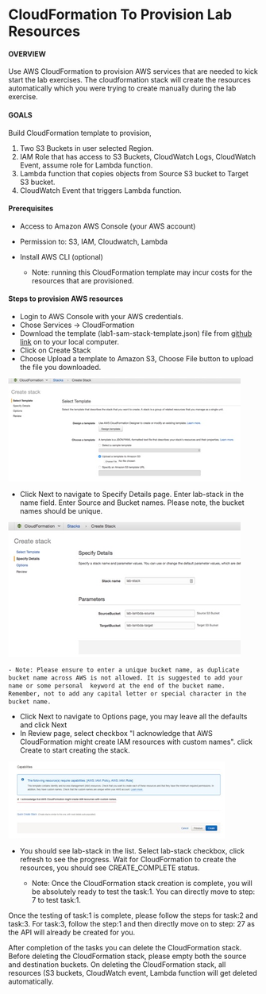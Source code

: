 # CloudFormation To Provision Lab Resources


#### OVERVIEW
Use AWS CloudFormation to provision AWS services that are needed to kick start the lab exercises. The cloudformation stack will create the resources automatically which you were trying to create manually during the lab exercise.

#### GOALS
Build CloudFormation template to provision,
1.	Two S3 Buckets in user selected Region.
2.	IAM Role that has access to S3 Buckets, CloudWatch Logs, CloudWatch Event, assume role for Lambda function.
3.	Lambda function that copies objects from Source S3 bucket to Target S3 bucket.
4.	CloudWatch Event that triggers Lambda function.

#### Prerequisites
* Access to Amazon AWS Console (your AWS account)
* Permission to: S3, IAM, Cloudwatch, Lambda
* Install AWS CLI (optional)

	- Note: running this CloudFormation template may incur costs for the resources that are provisioned.

#### Steps to provision AWS resources
* Login to AWS Console with your AWS credentials.
* Chose Services -> CloudFormation
* Download the template (lab1-sam-stack-template.json) file from [github link](https://github.com/ravindravilla/lab-aws-cloudformation/blob/master/lab1-sam-stack-template.json) on to your local computer.
* Click on Create Stack
* Choose Upload a template to Amazon S3, Choose File button to upload the file you downloaded.

![alt text](cf_select_template.jpg "")

* Click Next to navigate to Specify Details page. Enter lab-stack in the name field. Enter Source and Bucket names. Please note, the bucket names should be unique.

![alt text](cf_template_name.jpg "")
 
	- Note: Please ensure to enter a unique bucket name, as duplicate bucket name across AWS is not allowed. It is suggested to add your name or some personal  keyword at the end of the bucket name. Remember, not to add any capital letter or special character in the bucket name.
* Click Next to navigate to Options page, you may leave all the defaults and click Next
* In Review page, select checkbox "I acknowledge that AWS CloudFormation might create IAM resources with custom names". click Create to start creating the stack.

![alt text](cf_stack_ack.jpg "")

* You should see lab-stack in the list. Select lab-stack checkbox, click refresh to see the progress. Wait for CloudFormation to create the resources, you should see CREATE_COMPLETE status.

	- Note: Once the CloudFormation stack creation is complete, you will be absolutely ready to test the task:1. You can directly move to step: 7 to test task:1. 


Once the testing of task:1 is complete, please follow the steps for task:2 and task:3. For task:3, follow the step:1 and then directly move on to step: 27 as the API will already be created for you.


After completion of the tasks you can delete the CloudFormation stack. Before deleting the CloudFormation stack, please empty both the source and destination buckets. On deleting the CloudFormation stack, all resources (S3 buckets, CloudWatch event, Lambda function will get deleted automatically.